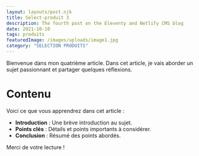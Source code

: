 ```yaml
---
layout: layouts/post.njk
title: Select-produit 3
description: The fourth post on the Eleventy and Netlify CMS blog
date: 2021-10-10
tags: produits
featuredImage: /images/uploads/image1.jpg
category: "SELECTION PRODUITS"
---
```




Bienvenue dans mon quatrième article. Dans cet article, je vais aborder un sujet passionnant et partager quelques réflexions.

# Contenu

Voici ce que vous apprendrez dans cet article :

- **Introduction** : Une brève introduction au sujet.
- **Points clés** : Détails et points importants à considérer.
- **Conclusion** : Résumé des points abordés.

Merci de votre lecture !
